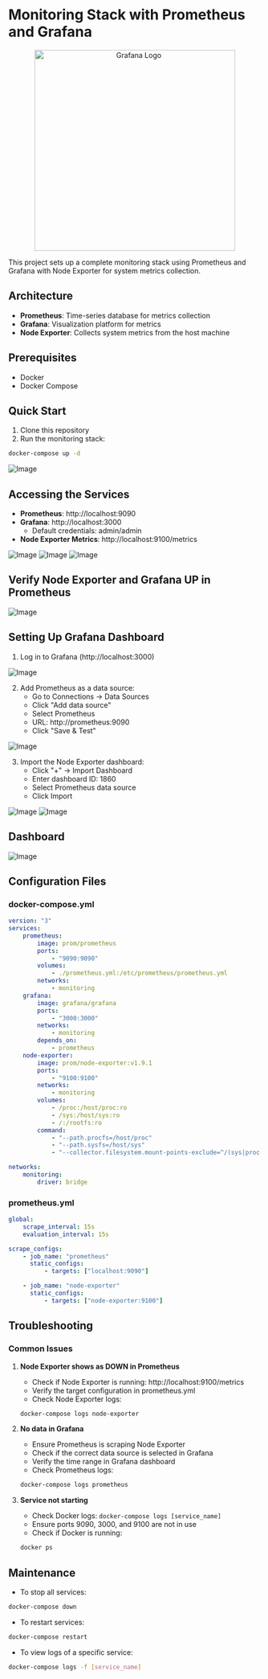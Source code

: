# Monitoring Stack with Prometheus and Grafana

<div align="center">
    <img src="/assets/12.png" alt="Grafana Logo" style="width: 400px; height: auto;">
</div>

This project sets up a complete monitoring stack using Prometheus and Grafana with Node Exporter for system metrics collection.

## Architecture

-   **Prometheus**: Time-series database for metrics collection
-   **Grafana**: Visualization platform for metrics
-   **Node Exporter**: Collects system metrics from the host machine

## Prerequisites

-   Docker
-   Docker Compose

## Quick Start

1. Clone this repository
2. Run the monitoring stack:

```bash
docker-compose up -d
```

![Image](https://github.com/manya1604/Monitoring-with-Prometheus-and-Grafana/blob/main/Screenshot%202025-04-24%20000622.png)

## Accessing the Services

-   **Prometheus**: http://localhost:9090
-   **Grafana**: http://localhost:3000
    -   Default credentials: admin/admin
-   **Node Exporter Metrics**: http://localhost:9100/metrics

![Image](https://github.com/manya1604/Monitoring-with-Prometheus-and-Grafana/blob/main/Screenshot%202025-04-24%20001300.png)
![Image](https://github.com/manya1604/Monitoring-with-Prometheus-and-Grafana/blob/main/Screenshot%202025-04-24%20001348.png)
![Image](https://github.com/manya1604/Monitoring-with-Prometheus-and-Grafana/blob/main/Screenshot%202025-04-23%20233909.png)

## Verify Node Exporter and Grafana UP in Prometheus

![Image](/assets/5.png)

## Setting Up Grafana Dashboard

1. Log in to Grafana (http://localhost:3000)

![Image](/assets/6.png)

2. Add Prometheus as a data source:
    - Go to Connections → Data Sources
    - Click "Add data source"
    - Select Prometheus
    - URL: http://prometheus:9090
    - Click "Save & Test"

![Image](/assets/7.png)

3. Import the Node Exporter dashboard:
    - Click "+" → Import Dashboard
    - Enter dashboard ID: 1860
    - Select Prometheus data source
    - Click Import

![Image](/assets/8.png)
![Image](/assets/9.png)

## Dashboard

![Image](/assets/10.png)

## Configuration Files

### docker-compose.yml

```yaml
version: "3"
services:
    prometheus:
        image: prom/prometheus
        ports:
            - "9090:9090"
        volumes:
            - ./prometheus.yml:/etc/prometheus/prometheus.yml
        networks:
            - monitoring
    grafana:
        image: grafana/grafana
        ports:
            - "3000:3000"
        networks:
            - monitoring
        depends_on:
            - prometheus
    node-exporter:
        image: prom/node-exporter:v1.9.1
        ports:
            - "9100:9100"
        networks:
            - monitoring
        volumes:
            - /proc:/host/proc:ro
            - /sys:/host/sys:ro
            - /:/rootfs:ro
        command:
            - "--path.procfs=/host/proc"
            - "--path.sysfs=/host/sys"
            - "--collector.filesystem.mount-points-exclude=^/(sys|proc|dev|host|etc)($$|/)"

networks:
    monitoring:
        driver: bridge
```

### prometheus.yml

```yaml
global:
    scrape_interval: 15s
    evaluation_interval: 15s

scrape_configs:
    - job_name: "prometheus"
      static_configs:
          - targets: ["localhost:9090"]

    - job_name: "node-exporter"
      static_configs:
          - targets: ["node-exporter:9100"]
```

## Troubleshooting

### Common Issues

1. **Node Exporter shows as DOWN in Prometheus**

    - Check if Node Exporter is running: http://localhost:9100/metrics
    - Verify the target configuration in prometheus.yml
    - Check Node Exporter logs:

    ```bash
    docker-compose logs node-exporter
    ```

2. **No data in Grafana**

    - Ensure Prometheus is scraping Node Exporter
    - Check if the correct data source is selected in Grafana
    - Verify the time range in Grafana dashboard
    - Check Prometheus logs:

    ```bash
    docker-compose logs prometheus
    ```

3. **Service not starting**
    - Check Docker logs: `docker-compose logs [service_name]`
    - Ensure ports 9090, 3000, and 9100 are not in use
    - Check if Docker is running:
    ```bash
    docker ps
    ```

## Maintenance

-   To stop all services:

```bash
docker-compose down
```

-   To restart services:

```bash
docker-compose restart
```

-   To view logs of a specific service:

```bash
docker-compose logs -f [service_name]
```
